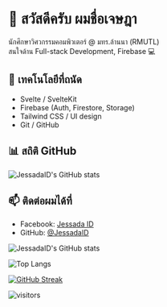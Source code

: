 # 👋 สวัสดีครับ ผมชื่อเจษฎา

นักศึกษาวิศวกรรมคอมพิวเตอร์ @ มทร.ล้านนา (RMUTL)  
สนใจด้าน Full-stack Development, Firebase 💻

## 🔧 เทคโนโลยีที่ถนัด
- Svelte / SvelteKit
- Firebase (Auth, Firestore, Storage)
- Tailwind CSS / UI design
- Git / GitHub

## 📊 สถิติ GitHub
![JessadaID's GitHub stats](https://github-readme-stats.vercel.app/api?username=JessadaID&show_icons=true&theme=tokyonight)

## 📫 ติดต่อผมได้ที่
- Facebook: [Jessada ID](https://web.facebook.com/ju.st.774231)
- GitHub: [@JessadaID](https://github.com/JessadaID)

![JessadaID's GitHub stats](https://github-readme-stats.vercel.app/api?username=JessadaID&show_icons=true&theme=tokyonight&count_private=true)


![Top Langs](https://github-readme-stats.vercel.app/api/top-langs/?username=JessadaID&layout=compact&theme=tokyonight)


[![GitHub Streak](https://streak-stats.demolab.com?user=JessadaID&theme=tokyonight)](https://git.io/streak-stats)

![visitors](https://shields.io/badge/dynamic/json?color=blue&label=Visitors&query=value&url=https://api.countapi.xyz/hit/JessadaID/github&style=flat)

